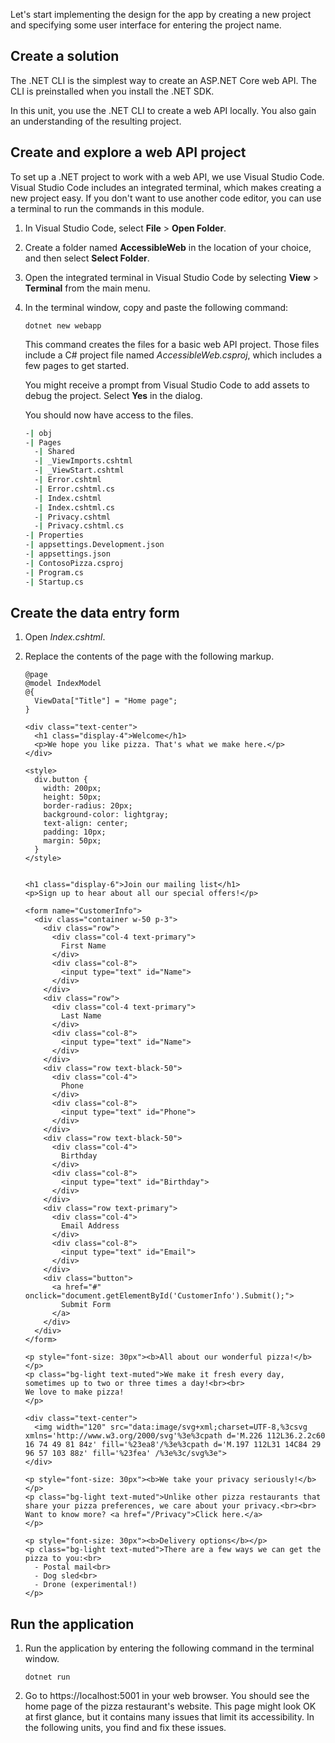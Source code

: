 Let's start implementing the design for the app by creating a new project and specifying some user interface for entering the project name.

## Create a solution

The .NET CLI is the simplest way to create an ASP.NET Core web API. The CLI is preinstalled when you install the .NET SDK.

In this unit, you use the .NET CLI to create a web API locally. You also gain an understanding of the resulting project.

## Create and explore a web API project

To set up a .NET project to work with a web API, we use Visual Studio Code. Visual Studio Code includes an integrated terminal, which makes creating a new project easy. If you don't want to use another code editor, you can use a terminal to run the commands in this module.

1. In Visual Studio Code, select **File** > **Open Folder**.

1. Create a folder named **AccessibleWeb** in the location of your choice, and then select **Select Folder**.

1. Open the integrated terminal in Visual Studio Code by selecting **View** > **Terminal** from the main menu.

1. In the terminal window, copy and paste the following command:

    ```dotnetcli
    dotnet new webapp
    ```

    This command creates the files for a basic web API project. Those files include a C# project file named *AccessibleWeb.csproj*, which includes a few pages to get started.

    You might receive a prompt from Visual Studio Code to add assets to debug the project. Select **Yes** in the dialog.  

    You should now have access to the files.

    ```bash
    -| obj
    -| Pages
      -| Shared
      -| _ViewImports.cshtml
      -| _ViewStart.cshtml
      -| Error.cshtml
      -| Error.cshtml.cs
      -| Index.cshtml
      -| Index.cshtml.cs
      -| Privacy.cshtml
      -| Privacy.cshtml.cs
    -| Properties
    -| appsettings.Development.json
    -| appsettings.json
    -| ContosoPizza.csproj
    -| Program.cs
    -| Startup.cs
    ```

## Create the data entry form

1. Open *Index.cshtml*.
1. Replace the contents of the page with the following markup.

   ```razor
   @page
   @model IndexModel
   @{
     ViewData["Title"] = "Home page";
   }

   <div class="text-center">
     <h1 class="display-4">Welcome</h1>
     <p>We hope you like pizza. That's what we make here.</p>
   </div>

   <style>
     div.button {
       width: 200px;
       height: 50px;
       border-radius: 20px;
       background-color: lightgray;
       text-align: center;
       padding: 10px;
       margin: 50px;
     }
   </style>


   <h1 class="display-6">Join our mailing list</h1>
   <p>Sign up to hear about all our special offers!</p>

   <form name="CustomerInfo">
     <div class="container w-50 p-3">
       <div class="row">
         <div class="col-4 text-primary">
           First Name
         </div>
         <div class="col-8">
           <input type="text" id="Name">
         </div>
       </div>
       <div class="row">
         <div class="col-4 text-primary">
           Last Name
         </div>
         <div class="col-8">
           <input type="text" id="Name">
         </div>
       </div>
       <div class="row text-black-50">
         <div class="col-4">
           Phone
         </div>
         <div class="col-8">
           <input type="text" id="Phone">
         </div>
       </div>
       <div class="row text-black-50">
         <div class="col-4">
           Birthday
         </div>
         <div class="col-8">
           <input type="text" id="Birthday">
         </div>
       </div>
       <div class="row text-primary">
         <div class="col-4">
           Email Address
         </div>
         <div class="col-8">
           <input type="text" id="Email">
         </div>
       </div>
       <div class="button">
         <a href="#" onclick="document.getElementById('CustomerInfo').Submit();">
           Submit Form
         </a>
       </div>
     </div>
   </form>

   <p style="font-size: 30px"><b>All about our wonderful pizza!</b></p>
   <p class="bg-light text-muted">We make it fresh every day, sometimes up to two or three times a day!<br><br>
   We love to make pizza!
   </p>

   <div class="text-center">
     <img width="120" src="data:image/svg+xml;charset=UTF-8,%3csvg xmlns='http://www.w3.org/2000/svg'%3e%3cpath d='M.226 112L36.2.2c60 
   16 74 49 81 84z' fill='%23ea8'/%3e%3cpath d='M.197 112L31 14C84 29 96 57 103 88z' fill='%23fea' /%3e%3c/svg%3e">
   </div>

   <p style="font-size: 30px"><b>We take your privacy seriously!</b></p>
   <p class="bg-light text-muted">Unlike other pizza restaurants that share your pizza preferences, we care about your privacy.<br><br>
   Want to know more? <a href="/Privacy">Click here.</a>
   </p>

   <p style="font-size: 30px"><b>Delivery options</b></p>
   <p class="bg-light text-muted">There are a few ways we can get the pizza to you:<br>
     - Postal mail<br>
     - Dog sled<br>
     - Drone (experimental!)
   </p>
   ```

## Run the application

1. Run the application by entering the following command in the terminal window.

    ```dotnetcli
    dotnet run
    ```

1. Go to https://localhost:5001 in your web browser. You should see the home page of the pizza restaurant's website. This page might look OK at first glance, but it contains many issues that limit its accessibility. In the following units, you find and fix these issues.
